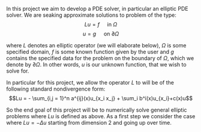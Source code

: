 In this project we aim to develop a PDE solver, in particular an elliptic PDE solver. We are seaking approximate solutions to problem of the type:
$$Lu=f \quad \text{ in } \Omega$$
$$u = g \quad \text{ on } \partial \Omega$$ 

where $L$ denotes an elliptic operator (we will elaborate below), $\Omega$ is some specified domain, $f$ is some known function given by the user and $g$ contains the specified data for the problem on the boundary of $\Omega$, which we denote by $\partial \Omega$. In other words, $u$ is our unknown function, that we wish to solve for.

In particular for this project, we allow the operator $L$ to will be of the following standard nondivergence form: 
$$Lu = - \sum_{i,j = 1}^n a^{ij}(x)u_{x_i x_j} + \sum_i b^i(x)u_{x_i}+c(x)u$$

So the end goal of this project will be to numerically solve general elliptic problems where $Lu$ is defined as above. As a first step we consider the case where $Lu = -\Delta u$ starting from dimension $2$ and going up over time. 
